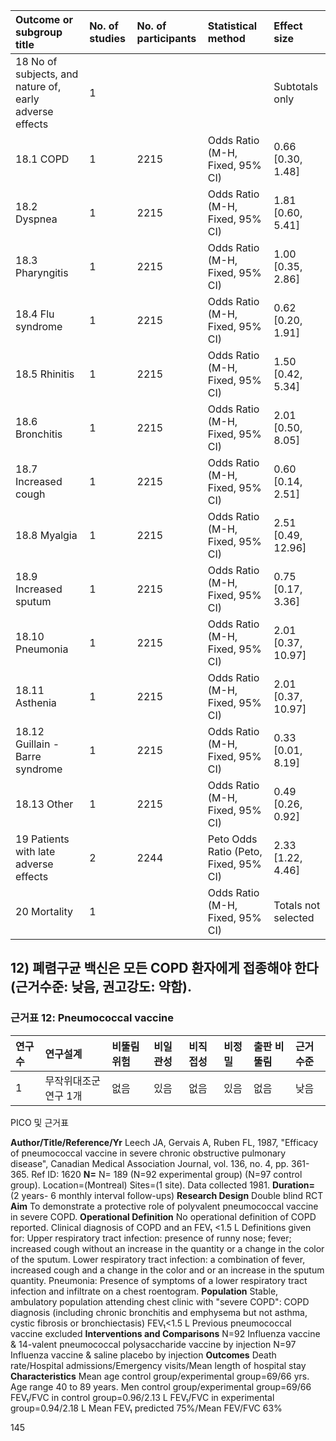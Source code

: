 | Outcome or subgroup title | No. of studies | No. of participants | Statistical method | Effect size |
| :------------------------------------------ | :------------- | :------------------ | :---------------------------------- | :------------------- |
| 18 No of subjects, and nature of, early adverse effects | 1 | | | Subtotals only |
| 18.1 COPD | 1 | 2215 | Odds Ratio (M-H, Fixed, 95% CI) | 0.66 [0.30, 1.48] |
| 18.2 Dyspnea | 1 | 2215 | Odds Ratio (M-H, Fixed, 95% CI) | 1.81 [0.60, 5.41] |
| 18.3 Pharyngitis | 1 | 2215 | Odds Ratio (M-H, Fixed, 95% CI) | 1.00 [0.35, 2.86] |
| 18.4 Flu syndrome | 1 | 2215 | Odds Ratio (M-H, Fixed, 95% CI) | 0.62 [0.20, 1.91] |
| 18.5 Rhinitis | 1 | 2215 | Odds Ratio (M-H, Fixed, 95% CI) | 1.50 [0.42, 5.34] |
| 18.6 Bronchitis | 1 | 2215 | Odds Ratio (M-H, Fixed, 95% CI) | 2.01 [0.50, 8.05] |
| 18.7 Increased cough | 1 | 2215 | Odds Ratio (M-H, Fixed, 95% CI) | 0.60 [0.14, 2.51] |
| 18.8 Myalgia | 1 | 2215 | Odds Ratio (M-H, Fixed, 95% CI) | 2.51 [0.49, 12.96] |
| 18.9 Increased sputum | 1 | 2215 | Odds Ratio (M-H, Fixed, 95% CI) | 0.75 [0.17, 3.36] |
| 18.10 Pneumonia | 1 | 2215 | Odds Ratio (M-H, Fixed, 95% CI) | 2.01 [0.37, 10.97] |
| 18.11 Asthenia | 1 | 2215 | Odds Ratio (M-H, Fixed, 95% CI) | 2.01 [0.37, 10.97] |
| 18.12 Guillain - Barre syndrome | 1 | 2215 | Odds Ratio (M-H, Fixed, 95% CI) | 0.33 [0.01, 8.19] |
| 18.13 Other | 1 | 2215 | Odds Ratio (M-H, Fixed, 95% CI) | 0.49 [0.26, 0.92] |
| 19 Patients with late adverse effects | 2 | 2244 | Peto Odds Ratio (Peto, Fixed, 95% CI) | 2.33 [1.22, 4.46] |
| 20 Mortality | 1 | | Odds Ratio (M-H, Fixed, 95% CI) | Totals not selected |

## 12) 폐렴구균 백신은 모든 COPD 환자에게 접종해야 한다(근거수준: 낮음, 권고강도: 약함).

### 근거표 12: Pneumococcal vaccine

| 연구수 | 연구설계 | 비뚤림 위험 | 비일관성 | 비직접성 | 비정밀 | 출판 비뚤림 | 근거수준 |
| :----- | :------- | :---------- | :------- | :------- | :------- | :---------- | :------- |
| 1 | 무작위대조군연구 1개 | 없음 | 있음 | 없음 | 있음 | 없음 | 낮음 |

PICO
및
근거표

**Author/Title/Reference/Yr** Leech JA, Gervais A, Ruben FL, 1987, "Efficacy of pneumococcal vaccine in severe chronic obstructive pulmonary disease",
Canadian Medical Association Journal, vol. 136, no. 4, pp. 361-365. Ref ID: 1620
**N=** N= 189 (N=92 experimental group) (N=97 control group). Location=(Montreal) Sites=(1 site). Data collected 1981.
**Duration=** (2 years- 6 monthly interval follow-ups)
**Research Design** Double blind RCT
**Aim** To demonstrate a protective role of polyvalent pneumococcal vaccine in severe COPD.
**Operational Definition** No operational definition of COPD reported. Clinical diagnosis of COPD and an FEV₁ <1.5 L
Definitions given for:
Upper respiratory tract infection: presence of runny nose; fever; increased cough without an increase in the quantity or a change in the color of the sputum.
Lower respiratory tract infection: a combination of fever, increased cough and a change in the color and or an increase in the sputum quantity.
Pneumonia: Presence of symptoms of a lower respiratory tract infection and infiltrate on a chest roentogram.
**Population** Stable, ambulatory population attending chest clinic with "severe COPD":
COPD diagnosis (including chronic bronchitis and emphysema but not asthma, cystic fibrosis or bronchiectasis) FEV₁<1.5 L Previous pneumococcal vaccine excluded
**Interventions and Comparisons** N=92 Influenza vaccine & 14-valent pneumococcal polysaccharide vaccine by injection
N=97 Influenza vaccine & saline placebo by injection
**Outcomes** Death rate/Hospital admissions/Emergency visits/Mean length of hospital stay
**Characteristics** Mean age control group/experimental group=69/66 yrs. Age range 40 to 89 years.
Men control group/experimental group=69/66
FEV₁/FVC in control group=0.96/2.13 L FEV₁/FVC in experimental group=0.94/2.18 L
Mean FEV₁ predicted 75%/Mean FEV/FVC 63%

<PAGE>145